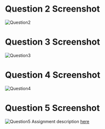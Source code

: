 # Question 2 Screenshot
![Question2](../../Images/labdetail.png)
# Question 3 Screenshot
![Question3](../../Images/firstimage.png)
# Question 4 Screenshot
![Question4](../../Images/ubuntuimage.png)
# Question 5 Screenshot
![Question5](../../Images/Vscoderunning.png)
Assignment description [here](https://raw.githubusercontent.com/ra559/cis106/main/labs/lab2.md)